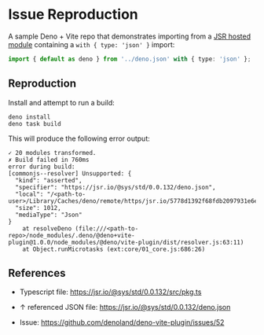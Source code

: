# Issue Reproduction

A sample Deno + Vite repo that demonstrates importing from a [JSR hosted module](https://jsr.io/@sys/std/0.0.132/deno.json) containing a
`with { type: 'json' }` import:

```ts
import { default as deno } from '../deno.json' with { type: 'json' };
```

## Reproduction

Install and attempt to run a build:

```
deno install
deno task build
```

This will produce the following error output:

```
✓ 20 modules transformed.
✗ Build failed in 760ms
error during build:
[commonjs--resolver] Unsupported: {
  "kind": "asserted",
  "specifier": "https://jsr.io/@sys/std/0.0.132/deno.json",
  "local": "/<path-to-user>/Library/Caches/deno/remote/https/jsr.io/5778d1392f68fdb2097931e6e165ac8682520a3199499c0edbaa30c653497e3f",
  "size": 1012,
  "mediaType": "Json"
}
    at resolveDeno (file:///<path-to-repo>/node_modules/.deno/@deno+vite-plugin@1.0.0/node_modules/@deno/vite-plugin/dist/resolver.js:63:11)
    at Object.runMicrotasks (ext:core/01_core.js:686:26)
```

## References

- Typescript file: https://jsr.io/@sys/std/0.0.132/src/pkg.ts

- ↑ referenced JSON file: https://jsr.io/@sys/std/0.0.132/deno.json

- Issue: https://github.com/denoland/deno-vite-plugin/issues/52
